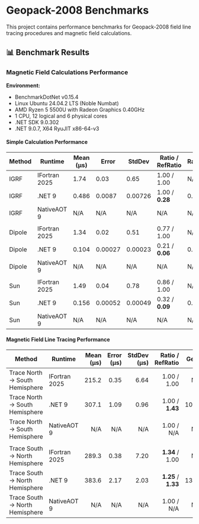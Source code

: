 # Geopack-2008 Benchmarks

This project contains performance benchmarks for Geopack-2008 field line tracing procedures and magnetic field calculations.

## 📊 Benchmark Results

### Magnetic Field Calculations Performance

**Environment:**
- BenchmarkDotNet v0.15.4
- Linux Ubuntu 24.04.2 LTS (Noble Numbat)
- AMD Ryzen 5 5500U with Radeon Graphics 0.40GHz
- 1 CPU, 12 logical and 6 physical cores
- .NET SDK 9.0.302
- .NET 9.0.7, X64 RyuJIT x86-64-v3

#### Simple Calculation Performance

| Method | Runtime       | Mean (μs) | Error   | StdDev  | Ratio / RefRatio | RatioSD | Gen0   | Allocated (KB) | Alloc Ratio |
|--------|---------------|-----------|---------|---------|------------------|---------|--------|----------------|-------------|
| IGRF   | IFortran 2025 | 1.74      | 0.03    | 0.65    | 1.00 / 1.00      | N/A     | N/A    | N/A            | N/A         |
| IGRF   | .NET 9        | 0.486     | 0.0087  | 0.00726 | 1.00 / **0.28**  | 0.02    | 0.1602 | 0.328          | 1.00        |
| IGRF   | NativeAOT 9   | N/A       | N/A     | N/A     | N/A              | N/A     | N/A    | N/A            | N/A         |
|        |               |           |         |         |                  |         |        |                |             |
| Dipole | IFortran 2025 | 1.34      | 0.02    | 0.51    | 0.77 / 1.00      | N/A     | N/A    | N/A            | N/A         |
| Dipole | .NET 9        | 0.104     | 0.00027 | 0.00023 | 0.21 / **0.06**  | 0.00    | 0.0229 | 0.046          | 0.14        |
| Dipole | NativeAOT 9   | N/A       | N/A     | N/A     | N/A              | N/A     | N/A    | N/A            | N/A         |
|        |               |           |         |         |                  |         |        |                |             |
| Sun    | IFortran 2025 | 1.49      | 0.04    | 0.78    | 0.86 / 1.00      | N/A     | N/A    | N/A            | N/A         |
| Sun    | .NET 9        | 0.156     | 0.00052 | 0.00049 | 0.32 / **0.09**  | 0.00    | 0.0267 | 0.054          | 0.17        |
| Sun    | NativeAOT 9   | N/A       | N/A     | N/A     | N/A              | N/A     | N/A    | N/A            | N/A         |

#### Magnetic Field Line Tracing Performance

| Method                          | Runtime       | Mean (μs) | Error (μs) | StdDev (μs) |    Ratio / RefRatio |  Gen0 | Allocated (KB) |    Alloc Ratio |
|---------------------------------|---------------|----------:|-----------:|------------:|--------------------:|------:|---------------:|---------------:|
| Trace North -> South Hemisphere | IFortran 2025 |     215.2 |       0.35 |        6.64 |         1.00 / 1.00 |   N/A |            N/A |    1.00 / 1.00 |
| Trace North -> South Hemisphere | .NET 9        |     307.1 |       1.09 |        0.96 |     1.00 / **1.43** | 108.4 |         222.21 |     1.00 / N/A |
| Trace North -> South Hemisphere | NativeAOT 9   |       N/A |        N/A |         N/A |          1.00 / N/A |   N/A |            N/A |     1.00 / N/A |
|                                 |               |           |            |             |                     |       |                |                |
| Trace South -> North Hemisphere | IFortran 2025 |     289.3 |       0.38 |        7.20 |     **1.34** / 1.00 |   N/A |            N/A |    1.00 / 1.00 |
| Trace South -> North Hemisphere | .NET 9        |     383.6 |       2.17 |        2.03 | **1.25** / **1.33** | 134.8 |         275.49 | **1.24** / N/A |
| Trace South -> North Hemisphere | NativeAOT 9   |       N/A |        N/A |         N/A |          1.00 / N/A |   N/A |            N/A |     1.00 / N/A |

